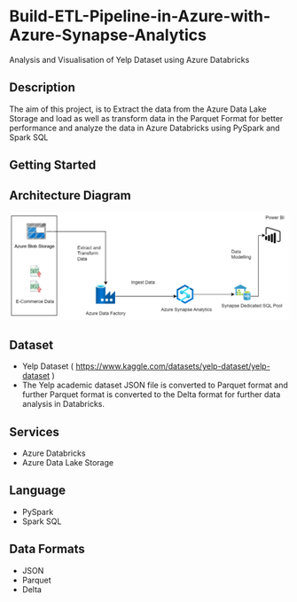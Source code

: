 # Build-ETL-Pipeline-in-Azure-with-Azure-Synapse-Analytics
Analysis and Visualisation of Yelp Dataset using Azure Databricks

## Description
The aim of this project, is to  Extract the data from the Azure Data Lake Storage and load as well as transform data in the Parquet Format for better performance and analyze the data in Azure Databricks using PySpark and Spark SQL

## Getting Started

## Architecture Diagram
![](img/architecture.png)

## Dataset
- Yelp Dataset ( https://www.kaggle.com/datasets/yelp-dataset/yelp-dataset )
- The Yelp academic dataset JSON file is converted to Parquet format and further Parquet format is converted to the Delta format for further data analysis
  in Databricks.

## Services
- Azure Databricks
- Azure Data Lake Storage

## Language
- PySpark
- Spark SQL

## Data Formats
- JSON
- Parquet
- Delta
